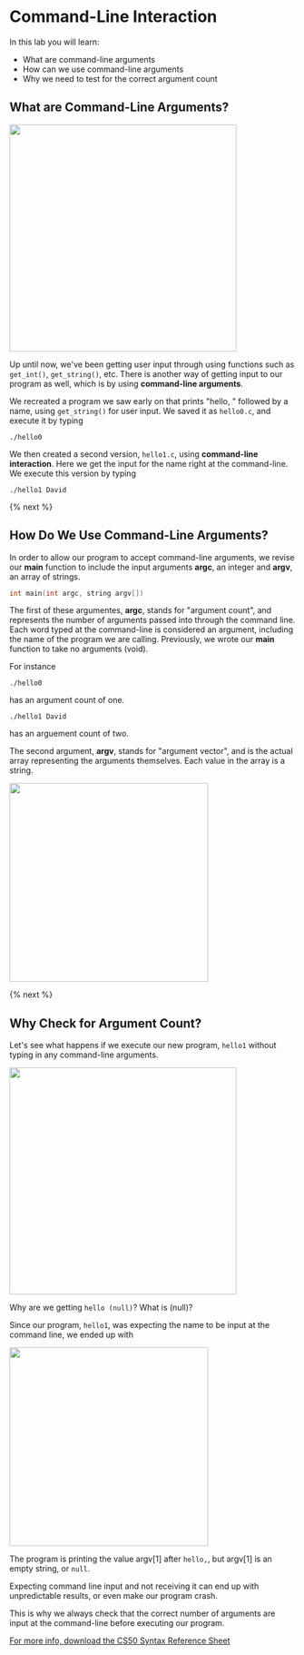 # Command-Line Interaction

In this lab you will learn:

- What are command-line arguments
- How can we use command-line arguments
- Why we need to test for the correct argument count

## What are Command-Line Arguments?

<!--![Command_Line_Interaction](http://labs.cs50nestm.net/command_line_interaction.gif)-->
<img src="http://labs.cs50nestm.net/command_line_interaction.gif" width="400">

Up until now, we've been getting user input through using functions such as `get_int()`, `get_string()`, etc. There is another way of getting input to our program as well, which is by using **command-line arguments**.

We recreated a program we saw early on that prints "hello, " followed by a name, using `get_string()` for user input. We saved it as `hello0.c`, and execute it by typing

```
./hello0
```

We then created a second version, `hello1.c`, using **command-line interaction**. Here we get the input for the name right at the command-line. We execute this version by typing

```
./hello1 David
```

{% next %}

## How Do We Use Command-Line Arguments?

In order to allow our program to accept command-line arguments, we revise our **main** function to include the input arguments **argc**, an integer and **argv**, an array of strings.

```c
int main(int argc, string argv[])
```

The first of these argumentes, **argc**, stands for "argument count", and represents the number of arguments passed into through the command line. Each word typed at the command-line is considered an argument, including the name of the program we are calling. Previously, we wrote our **main** function to take no arguments (void). 

For instance

```
./hello0
```

has an argument count of one.

```
./hello1 David
```

has an arguement count of two.

The second argument, **argv**, stands for "argument vector", and is the actual array representing the arguments themselves. Each value in the array is a string.

<img src="http://labs.cs50nestm.net/argc2.png" width="350">

<!--
<table>
<tr><th>Argument Count</th><th>Argument Vector</th></tr>
<tr><td>

|argc| 
|--|
|2|

</td><td>

|argv[0]|argv[1]|
|--|--|
|./hello|David|

</td></tr> </table> 
-->

{% next %}

## Why Check for Argument Count?

Let's see what happens if we execute our new program, `hello1` without typing in any command-line arguments.

<!--![Command_Line_Interaction](http://labs.cs50nestm.net/hello_null.gif)-->
<img src="http://labs.cs50nestm.net/hello_null.gif" width="400">

Why are we getting `hello (null)`? What is (null)?

Since our program, `hello1`, was expecting the name to be input at the command line, we ended up with

<img src="http://labs.cs50nestm.net/argc1.png" width="350">

<!--
<table>
<tr><th>Argument Count</th><th>Argument Vector</th></tr>
<tr><td>

<table>
 <thead>
  <tr>
    <th>argc</th>
  <tr>
 </thead>
 <tbody>
   <tr>
     <td>1</td>
   </tr>
 </tbody>
</table>

</td><td>

|argv[0]|argv[1]|
|--|--|
|./hello||

</td></tr> </table>

-->

The program is printing the value argv[1] after `hello,`, but argv[1] is an empty string, or `null`. 

Expecting command line input and not receiving it can end up with unpredictable results, or even make our program crash. 

This is why we always check that the correct number of arguments are input at the command-line before executing our program. 


[For more info, download the CS50 Syntax Reference Sheet](https://ap.cs50.school/assets/pdfs/unit2/command-line_interaction.pdf)
